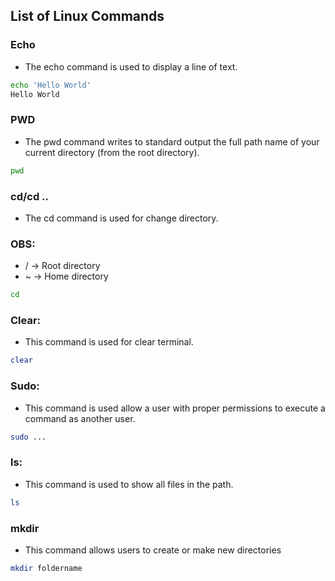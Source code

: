 ## List of Linux Commands

### Echo

-  The echo command is used to display a line of text.

```sh
echo 'Hello World'
Hello World
```

### PWD

- The pwd command writes to standard output the full path name of your current directory (from the root directory).

```sh
pwd
```

### cd/cd ..

- The cd command is used for change directory. 

### OBS: 
- / -> Root directory
- ~ -> Home directory

```sh
cd 
```
### Clear:
- This command is used for clear terminal.
```sh
clear
```

### Sudo:
- This command is used allow a user with proper permissions to execute a command as another user.
```sh
sudo ... 
```
### ls:
- This command is used to show all files in the path.
```sh
ls 
```

### mkdir 
- This command allows users to create or make new directories

```sh
mkdir foldername 
```

